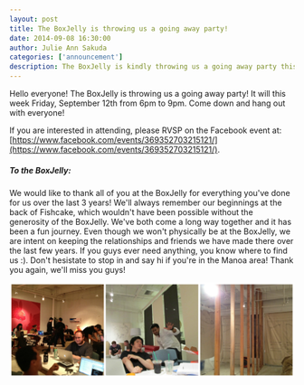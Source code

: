 ```yaml
--- 
layout: post
title: The BoxJelly is throwing us a going away party!
date: 2014-09-08 16:30:00
author: Julie Ann Sakuda
categories: ['announcement']
description: The BoxJelly is kindly throwing us a going away party this Friday, September 12th!
---
```


Hello everyone! The BoxJelly is throwing us a going away party! It will this week Friday, September 12th from 6pm to 9pm. Come down and hang out with everyone!

If you are interested in attending, please RVSP on the Facebook event at: [https://www.facebook.com/events/369352703215121/](https://www.facebook.com/events/369352703215121/).

##### To the BoxJelly: #####
We would like to thank all of you at the BoxJelly for everything you've done for us over the last 3 years! We'll always remember our beginnings at the back of Fishcake, which wouldn't have been possible without the generosity of the BoxJelly. We've both come a long way together and it has been a fun journey. Even though we won't physically be at the BoxJelly, we are intent on keeping the relationships and friends we have made there over the last few years. If you guys ever need anything, you know where to find us :). Don't hesistate to stop in and say hi if you're in the Manoa area! Thank you again, we'll miss you guys!

<img src="/img/hicap.jpg"></img>